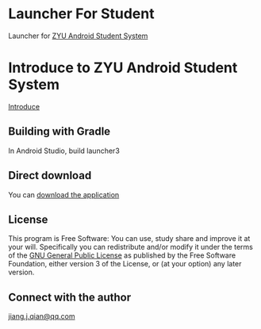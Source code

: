 # Launcher For Student

Launcher for [ZYU Android Student System](http://www.seapapa.com.cn/)

# Introduce to ZYU Android Student System
[Introduce](http://www.seapapa.com.cn/ads/introduce.html)

## Building with Gradle

In Android Studio, build launcher3

## Direct download

You can [download the application](http://www.seapapa.com.cn/ads/easyinstall.html)

## License

This program is Free Software: You can use, study share and improve it at your
will. Specifically you can redistribute and/or modify it under the terms of the
[GNU General Public License](https://www.gnu.org/licenses/gpl.html) as
published by the Free Software Foundation, either version 3 of the License, or
(at your option) any later version.

## Connect with the author
jiang.j.qian@qq.com
